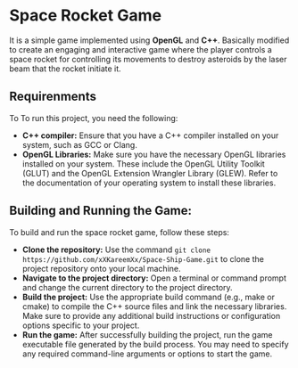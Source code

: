 # Space Rocket Game
It is a simple game implemented using **OpenGL** and **C++**. Basically modified to create an engaging and interactive game where the player controls a space rocket for controlling its movements to destroy asteroids by the laser beam that the rocket initiate it. 
## Requirenments
To To run this project, you need the following:
- **C++ compiler:** Ensure that you have a C++ compiler installed on your system, such as GCC or Clang.
- **OpenGL Libraries:** Make sure you have the necessary OpenGL libraries installed on your system. These include the OpenGL Utility Toolkit (GLUT) and the OpenGL Extension Wrangler Library (GLEW). Refer to the documentation of your operating system to install these libraries.

## Building and Running the Game:
To build and run the space rocket game, follow these steps:
- **Clone the repository:** Use the command `git clone https://github.com/xXKareemXx/Space-Ship-Game.git` to clone the project repository onto your local machine.
- **Navigate to the project directory:** Open a terminal or command prompt and change the current directory to the project directory.
- **Build the project:** Use the appropriate build command (e.g., make or cmake) to compile the C++ source files and link the necessary libraries. Make sure to provide any additional build instructions or configuration options specific to your project.
- **Run the game:** After successfully building the project, run the game executable file generated by the build process. You may need to specify any required command-line arguments or options to start the game.
